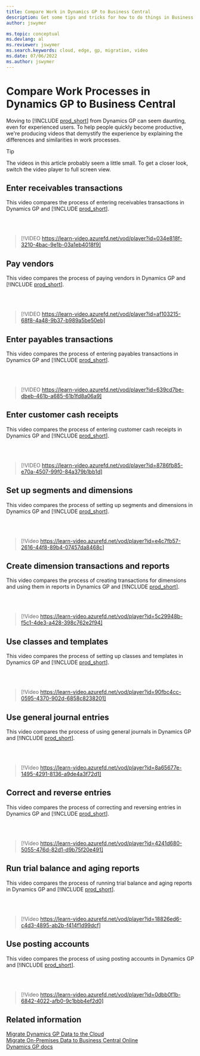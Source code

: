 ```yaml
---
title: Compare Work in Dynamics GP to Business Central
description: Get some tips and tricks for how to do things in Business Central online that you currently do in Dynamics GP.
author: jswymer

ms.topic: conceptual
ms.devlang: al
ms.reviewer: jswymer
ms.search.keywords: cloud, edge, gp, migration, video
ms.date: 07/06/2022
ms.author: jswymer
---
```


# Compare Work Processes in Dynamics GP to Business Central

Moving to [!INCLUDE [prod_short](../includes/prod_short.md)] from Dynamics GP can seem daunting, even for experienced users. To help people quickly become productive, we're producing videos that demystify the experience by explaining the differences and similarities in work processes.

> [!Tip]  
> The videos in this article probably seem a little small. To get a closer look, switch the video player to full screen view.

## Enter receivables transactions

This video compares the process of entering receivables transactions in Dynamics GP and [!INCLUDE [prod_short](../includes/prod_short.md)].

<br><br>  

> [!VIDEO https://learn-video.azurefd.net/vod/player?id=034e818f-3210-4bac-9e1b-03a1eb4018f9]

## Pay vendors

This video compares the process of paying vendors in Dynamics GP and [!INCLUDE [prod_short](../includes/prod_short.md)].

<br><br>  

> [!VIDEO https://learn-video.azurefd.net/vod/player?id=af103215-68f8-4a48-9b37-b989a5be50eb]

## Enter payables transactions

This video compares the process of entering payables transactions in Dynamics GP and [!INCLUDE [prod_short](../includes/prod_short.md)].

<br><br>  

> [!VIDEO https://learn-video.azurefd.net/vod/player?id=639cd7be-dbeb-461b-a685-61b1fd8a06a9]

## Enter customer cash receipts

This video compares the process of entering customer cash receipts in Dynamics GP and [!INCLUDE [prod_short](../includes/prod_short.md)].

<br><br>  

> [!VIDEO https://learn-video.azurefd.net/vod/player?id=8786fb85-e70a-4507-99f0-84a379b1bb1d]

## Set up segments and dimensions

This video compares the process of setting up segments and dimensions in Dynamics GP and [!INCLUDE [prod_short](../includes/prod_short.md)].

<br><br>

> [!Video https://learn-video.azurefd.net/vod/player?id=e4c7fb57-2616-44f8-89b4-07457da8468c]


## Create dimension transactions and reports

This video compares the process of creating transactions for dimensions and using them in reports in Dynamics GP and [!INCLUDE [prod_short](../includes/prod_short.md)].

<br><br>

> [!Video https://learn-video.azurefd.net/vod/player?id=5c29948b-f5c1-4de3-a428-398c762e2f94]


## Use classes and templates

This video compares the process of setting up classes and templates in Dynamics GP and [!INCLUDE [prod_short](../includes/prod_short.md)].

<br><br>

> [!Video https://learn-video.azurefd.net/vod/player?id=90fbc4cc-0595-4370-902d-6858c8238201]

## Use general journal entries

This video compares the process of using general journals in Dynamics GP and [!INCLUDE [prod_short](../includes/prod_short.md)].

<br><br>

> [!Video https://learn-video.azurefd.net/vod/player?id=8a65677e-1495-4291-8136-a9de4a3f72d1]

## Correct and reverse entries

This video compares the process of correcting and reversing entries in Dynamics GP and [!INCLUDE [prod_short](../includes/prod_short.md)].

<br><br>

> [!Video https://learn-video.azurefd.net/vod/player?id=4241d680-5055-476d-82d1-d9b75f20e491]

## Run trial balance and aging reports

This video compares the process of running trial balance and aging reports in Dynamics GP and [!INCLUDE [prod_short](../includes/prod_short.md)].

<br><br>

> [!Video https://learn-video.azurefd.net/vod/player?id=18826ed6-c4d3-4895-ab2b-f414f1d99dcf]

## Use posting accounts

This video compares the process of using posting accounts in Dynamics GP and [!INCLUDE [prod_short](../includes/prod_short.md)].

<br><br>

> [!Video https://learn-video.azurefd.net/vod/player?id=0dbb0f1b-6842-4022-afb0-9c1bbb4ef2d0]

## Related information

[Migrate Dynamics GP Data to the Cloud](migrate-dynamics-gp.md)  
[Migrate On-Premises Data to Business Central Online](migrate-data.md)  
[Dynamics GP docs](/dynamics-gp/)  
